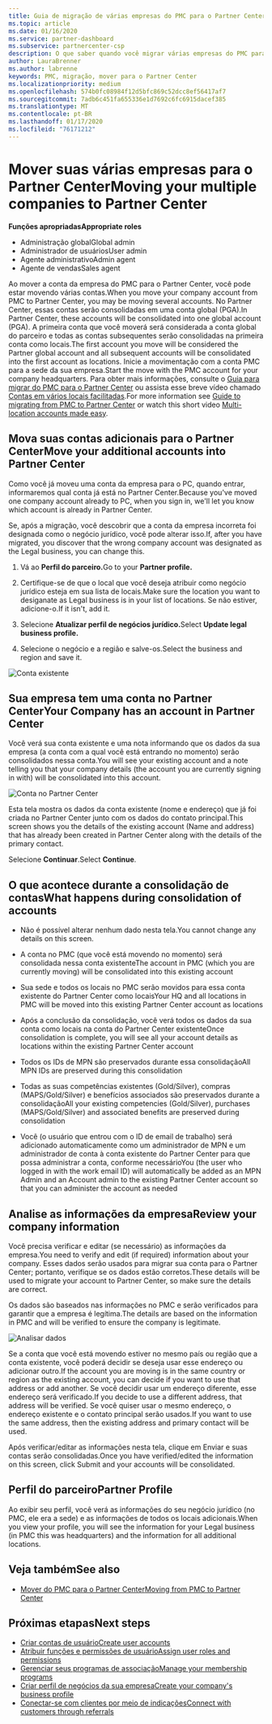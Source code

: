 ```yaml
---
title: Guia de migração de várias empresas do PMC para o Partner Center | Partner Center
ms.topic: article
ms.date: 01/16/2020
ms.service: partner-dashboard
ms.subservice: partnercenter-csp
description: O que saber quando você migrar várias empresas do PMC para o Partner Center e os consolidará em uma conta global do parceiro.
author: LauraBrenner
ms.author: labrenne
keywords: PMC, migração, mover para o Partner Center
ms.localizationpriority: medium
ms.openlocfilehash: 574b0fc08984f12d5bfc869c52dcc8ef56417af7
ms.sourcegitcommit: 7adb6c451fa655336e1d7692c6fc6915dacef385
ms.translationtype: MT
ms.contentlocale: pt-BR
ms.lasthandoff: 01/17/2020
ms.locfileid: "76171212"
---
```

# <a name="moving-your-multiple-companies-to-partner-center"></a><span data-ttu-id="39d03-104">Mover suas várias empresas para o Partner Center</span><span class="sxs-lookup"><span data-stu-id="39d03-104">Moving your multiple companies to Partner Center</span></span>

<span data-ttu-id="39d03-105">**Funções apropriadas**</span><span class="sxs-lookup"><span data-stu-id="39d03-105">**Appropriate roles**</span></span>
-   <span data-ttu-id="39d03-106">Administração global</span><span class="sxs-lookup"><span data-stu-id="39d03-106">Global admin</span></span>
-   <span data-ttu-id="39d03-107">Administrador de usuários</span><span class="sxs-lookup"><span data-stu-id="39d03-107">User admin</span></span>
-   <span data-ttu-id="39d03-108">Agente administrativo</span><span class="sxs-lookup"><span data-stu-id="39d03-108">Admin agent</span></span>
-   <span data-ttu-id="39d03-109">Agente de vendas</span><span class="sxs-lookup"><span data-stu-id="39d03-109">Sales agent</span></span>

<span data-ttu-id="39d03-110">Ao mover a conta da empresa do PMC para o Partner Center, você pode estar movendo várias contas.</span><span class="sxs-lookup"><span data-stu-id="39d03-110">When you move your company account from PMC to Partner Center, you may be moving several accounts.</span></span> <span data-ttu-id="39d03-111">No Partner Center, essas contas serão consolidadas em uma conta global (PGA).</span><span class="sxs-lookup"><span data-stu-id="39d03-111">In Partner Center, these accounts will be consolidated into one global account (PGA).</span></span> <span data-ttu-id="39d03-112">A primeira conta que você moverá será considerada a conta global do parceiro e todas as contas subsequentes serão consolidadas na primeira conta como locais.</span><span class="sxs-lookup"><span data-stu-id="39d03-112">The first account you move will be considered the Partner global account and all subsequent accounts will be consolidated into the first account as locations.</span></span> <span data-ttu-id="39d03-113">Inicie a movimentação com a conta PMC para a sede da sua empresa.</span><span class="sxs-lookup"><span data-stu-id="39d03-113">Start the move with the PMC account for your company headquarters.</span></span> <span data-ttu-id="39d03-114">Para obter mais informações, consulte o [Guia para migrar do PMC para o Partner Center](guide-to-migration.md) ou assista esse breve vídeo chamado [Contas em vários locais facilitadas](https://vimeo.com/290335248).</span><span class="sxs-lookup"><span data-stu-id="39d03-114">For more information see [Guide to migrating from PMC to Partner Center](guide-to-migration.md) or watch this short video [Multi-location accounts made easy](https://vimeo.com/290335248).</span></span>

## <a name="move-your-additional-accounts-into-partner-center"></a><span data-ttu-id="39d03-115">Mova suas contas adicionais para o Partner Center</span><span class="sxs-lookup"><span data-stu-id="39d03-115">Move your additional accounts into Partner Center</span></span> 

<span data-ttu-id="39d03-116">Como você já moveu uma conta da empresa para o PC, quando entrar, informaremos qual conta já está no Partner Center.</span><span class="sxs-lookup"><span data-stu-id="39d03-116">Because you've moved one company account already to PC, when you sign in, we'll let you know which account is already in Partner Center.</span></span> 


<span data-ttu-id="39d03-117">Se, após a migração, você descobrir que a conta da empresa incorreta foi designada como o negócio jurídico, você pode alterar isso.</span><span class="sxs-lookup"><span data-stu-id="39d03-117">If, after you have migrated, you discover that the wrong company account was designated as the Legal business, you can change this.</span></span>

1. <span data-ttu-id="39d03-118">Vá ao **Perfil do parceiro.**</span><span class="sxs-lookup"><span data-stu-id="39d03-118">Go to your **Partner profile.**</span></span>

2. <span data-ttu-id="39d03-119">Certifique-se de que o local que você deseja atribuir como negócio jurídico esteja em sua lista de locais.</span><span class="sxs-lookup"><span data-stu-id="39d03-119">Make sure the location you want to desiganate as Legal business is in your list of locations.</span></span> <span data-ttu-id="39d03-120">Se não estiver, adicione-o.</span><span class="sxs-lookup"><span data-stu-id="39d03-120">If it isn't, add it.</span></span>

3. <span data-ttu-id="39d03-121">Selecione **Atualizar perfil de negócios jurídico.**</span><span class="sxs-lookup"><span data-stu-id="39d03-121">Select **Update legal business profile.**</span></span>

4. <span data-ttu-id="39d03-122">Selecione o negócio e a região e salve-os.</span><span class="sxs-lookup"><span data-stu-id="39d03-122">Select the business and region and save it.</span></span>

![Conta existente](images/migration/accountwithus.png)

## <a name="your-company-has-an-account-in-partner-center"></a><span data-ttu-id="39d03-124">Sua empresa tem uma conta no Partner Center</span><span class="sxs-lookup"><span data-stu-id="39d03-124">Your Company has an account in Partner Center</span></span>

<span data-ttu-id="39d03-125">Você verá sua conta existente e uma nota informando que os dados da sua empresa (a conta com a qual você está entrando no momento) serão consolidados nessa conta.</span><span class="sxs-lookup"><span data-stu-id="39d03-125">You will see your existing account and a note telling you that your company details (the account you are currently signing in with) will be consolidated into this account.</span></span>

![Conta no Partner Center](images/migration/existingaccount2.png)

<span data-ttu-id="39d03-127">Esta tela mostra os dados da conta existente (nome e endereço) que já foi criada no Partner Center junto com os dados do contato principal.</span><span class="sxs-lookup"><span data-stu-id="39d03-127">This screen shows you the details of the existing account (Name and address) that has already been created in Partner Center along with the details of the primary contact.</span></span> 

<span data-ttu-id="39d03-128">Selecione **Continuar**.</span><span class="sxs-lookup"><span data-stu-id="39d03-128">Select **Continue**.</span></span>

## <a name="what-happens-during-consolidation-of-accounts"></a><span data-ttu-id="39d03-129">O que acontece durante a consolidação de contas</span><span class="sxs-lookup"><span data-stu-id="39d03-129">What happens during consolidation of accounts</span></span>

- <span data-ttu-id="39d03-130">Não é possível alterar nenhum dado nesta tela.</span><span class="sxs-lookup"><span data-stu-id="39d03-130">You cannot change any details on this screen.</span></span> 

- <span data-ttu-id="39d03-131">A conta no PMC (que você está movendo no momento) será consolidada nessa conta existente</span><span class="sxs-lookup"><span data-stu-id="39d03-131">The account in PMC (which you are currently moving) will be consolidated into this existing account</span></span> 

- <span data-ttu-id="39d03-132">Sua sede e todos os locais no PMC serão movidos para essa conta existente do Partner Center como locais</span><span class="sxs-lookup"><span data-stu-id="39d03-132">Your HQ and all locations in PMC will be moved into this existing Partner Center account as locations</span></span>

- <span data-ttu-id="39d03-133">Após a conclusão da consolidação, você verá todos os dados da sua conta como locais na conta do Partner Center existente</span><span class="sxs-lookup"><span data-stu-id="39d03-133">Once consolidation is complete, you will see all your account details as locations within the existing Partner Center account</span></span> 

- <span data-ttu-id="39d03-134">Todos os IDs de MPN são preservados durante essa consolidação</span><span class="sxs-lookup"><span data-stu-id="39d03-134">All MPN IDs are preserved during this consolidation</span></span>

- <span data-ttu-id="39d03-135">Todas as suas competências existentes (Gold/Silver), compras (MAPS/Gold/Silver) e benefícios associados são preservados durante a consolidação</span><span class="sxs-lookup"><span data-stu-id="39d03-135">All your existing competencies (Gold/Silver), purchases (MAPS/Gold/Silver) and associated benefits are preserved during consolidation</span></span>

- <span data-ttu-id="39d03-136">Você (o usuário que entrou com o ID de email de trabalho) será adicionado automaticamente como um administrador de MPN e um administrador de conta à conta existente do Partner Center para que possa administrar a conta, conforme necessário</span><span class="sxs-lookup"><span data-stu-id="39d03-136">You (the user who logged in with the work email ID) will automatically be added as an MPN Admin and an Account admin to the existing Partner Center account so that you can administer the account as needed</span></span> 


## <a name="review-your-company-information"></a><span data-ttu-id="39d03-137">Analise as informações da empresa</span><span class="sxs-lookup"><span data-stu-id="39d03-137">Review your company information</span></span>

<span data-ttu-id="39d03-138">Você precisa verificar e editar (se necessário) as informações da empresa.</span><span class="sxs-lookup"><span data-stu-id="39d03-138">You need to verify and edit (if required) information about your company.</span></span> <span data-ttu-id="39d03-139">Esses dados serão usados para migrar sua conta para o Partner Center; portanto, verifique se os dados estão corretos.</span><span class="sxs-lookup"><span data-stu-id="39d03-139">These details will be used to migrate your account to Partner Center, so make sure the details are correct.</span></span> 

<span data-ttu-id="39d03-140">Os dados são baseados nas informações no PMC e serão verificados para garantir que a empresa é legítima.</span><span class="sxs-lookup"><span data-stu-id="39d03-140">The details are based on the information in PMC and will be verified to ensure the company is legitimate.</span></span> 

![Analisar dados](images/migration/review.png)

<span data-ttu-id="39d03-142">Se a conta que você está movendo estiver no mesmo país ou região que a conta existente, você poderá decidir se deseja usar esse endereço ou adicionar outro.</span><span class="sxs-lookup"><span data-stu-id="39d03-142">If the account you are moving is in the same country or region as the existing account, you can decide if you want to use that address or add another.</span></span> <span data-ttu-id="39d03-143">Se você decidir usar um endereço diferente, esse endereço será verificado.</span><span class="sxs-lookup"><span data-stu-id="39d03-143">If you decide to use a different address, that address will be verified.</span></span> <span data-ttu-id="39d03-144">Se você quiser usar o mesmo endereço, o endereço existente e o contato principal serão usados.</span><span class="sxs-lookup"><span data-stu-id="39d03-144">If you want to use the same address, then the existing address and primary contact will be used.</span></span>

<span data-ttu-id="39d03-145">Após verificar/editar as informações nesta tela, clique em Enviar e suas contas serão consolidadas.</span><span class="sxs-lookup"><span data-stu-id="39d03-145">Once you have verified/edited the information on this screen, click Submit and your accounts will be consolidated.</span></span>

## <a name="partner-profile"></a><span data-ttu-id="39d03-146">Perfil do parceiro</span><span class="sxs-lookup"><span data-stu-id="39d03-146">Partner Profile</span></span>

<span data-ttu-id="39d03-147">Ao exibir seu perfil, você verá as informações do seu negócio jurídico (no PMC, ele era a sede) e as informações de todos os locais adicionais.</span><span class="sxs-lookup"><span data-stu-id="39d03-147">When you view your profile, you will see the information for your Legal business (in PMC this was headquarters) and the information for all additional locations.</span></span>

## <a name="see-also"></a><span data-ttu-id="39d03-148">Veja também</span><span class="sxs-lookup"><span data-stu-id="39d03-148">See also</span></span>

- [<span data-ttu-id="39d03-149">Mover do PMC para o Partner Center</span><span class="sxs-lookup"><span data-stu-id="39d03-149">Moving from PMC to Partner Center</span></span>](move-pmc-pc-map.md)

## <a name="next-steps"></a><span data-ttu-id="39d03-150">Próximas etapas</span><span class="sxs-lookup"><span data-stu-id="39d03-150">Next steps</span></span>

- [<span data-ttu-id="39d03-151">Criar contas de usuário</span><span class="sxs-lookup"><span data-stu-id="39d03-151">Create user accounts </span></span>](create-user-accounts-and-set-permissions.md)
- [<span data-ttu-id="39d03-152">Atribuir funções e permissões de usuário</span><span class="sxs-lookup"><span data-stu-id="39d03-152">Assign user roles and permissions</span></span>](permissions-overview.md)
- [<span data-ttu-id="39d03-153">Gerenciar seus programas de associação</span><span class="sxs-lookup"><span data-stu-id="39d03-153">Manage your membership programs</span></span>](renew-mpn-offers.md)
- [<span data-ttu-id="39d03-154">Criar perfil de negócios da sua empresa</span><span class="sxs-lookup"><span data-stu-id="39d03-154">Create your company's business profile</span></span>](create-a-marketing-profile.md)
- [<span data-ttu-id="39d03-155">Conectar-se com clientes por meio de indicações</span><span class="sxs-lookup"><span data-stu-id="39d03-155">Connect with customers through referrals</span></span>](responding-to-referrals.md)
